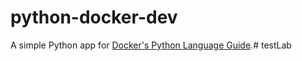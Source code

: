 # python-docker-dev

A simple Python app for [Docker's Python Language Guide](https://docs.docker.com/language/python).# testLab
